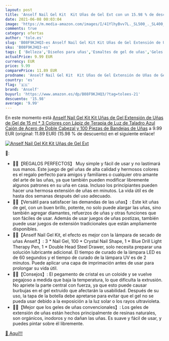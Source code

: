 ```yaml
---
layout: post
title: 'Anself Nail Gel Kit  Kit Uñas de Gel Ext con un 15.98 % de descuento'
date: 2021-06-08 00:03:04
image: 'https://m.media-amazon.com/images/I/41YlhyBvv7L._SL500_._SL400_.jpg'
comments: true
category: ofertas
author: 'tole.es'
slug: 'B08F9KJHQ3-es Anself Nail Gel Kit Kit Uñas de Gel Extensión de Uñas de...'
sku: 'B08F9KJHQ3-es'
tags: [ 'Belleza','Diseños para uñas','Esmaltes de gel de uñas','Geles de manicura y pedicura','Manicura y pedicura','Uñas postizas y accesorios','anself','lápiz', ]
actualPrice: 9.99 EUR
currency: EUR
price: 9.99
comparePrice: 11.89 EUR
prodname: 'Anself Nail Gel Kit  Kit Uñas de Gel Extensión de Uñas de Gel de 15 ml * 3 Colores  con Lápiz de Terapia de Luz de Taladro Azul  Cajón de Acero de Doble Cabezal y 100 Piezas de Bandejas de Uñas'
country: 'es'
flag: '🇪🇸'
brand: 'Anself'
buyurl: 'https://www.amazon.es/dp/B08F9KJHQ3/?tag=tolees-21'
descuento: '15.98'
average: '9.99'
---
```


En este momento está [Anself Nail Gel Kit  Kit Uñas de Gel Extensión de Uñas de Gel de 15 ml * 3 Colores  con Lápiz de Terapia de Luz de Taladro Azul  Cajón de Acero de Doble Cabezal y 100 Piezas de Bandejas de Uñas](https://www.amazon.es/dp/B08F9KJHQ3/?tag=tolees-21) a 9.99 EUR (original: 11.89 EUR) (15.98 %  de descuento) en el siguiente enlace!

[![Anself Nail Gel Kit  Kit Uñas de Gel Ext](https://m.media-amazon.com/images/I/41YlhyBvv7L._SL500_._SL400_.jpg)](https://www.amazon.es/dp/B08F9KJHQ3/?tag=tolees-21)

🔎:

- 🍑🍑【REGALOS PERFECTOS】 Muy simple y fácil de usar y no lastimará sus manos. Este juego de gel uñas de alta calidad y hermosos colores es el regalo perfecto para amigos y familiares o cualquier otro amante del arte de las uñas, ya que también pueden modificar libremente algunos patrones en su uña en casa. Incluso los principiantes pueden hacer una hermosa extensión de uñas en minutos. La vida útil es de hasta dos semanas después del uso adecuado.
- 🍑🍑【Versátil para satisfacer las demandas de las uñas】: Este kit uñas de gel, con un buen brillo, potente, no solo puede alargar las uñas, sino también agregar diamantes, refuerzos de uñas y otras funciones que son fáciles de usar. Además de usar juegos de uñas postizas, también puede usar juegos de extensión tradicionales que están ampliamente disponibles.
- 🍑🍑【Anself Nail Gel Kit, el efecto es mejor con la lámpara de secado de uñas Anself.】: 3 * Nail Gel, 100 * Crystal Nail Shape, 1 * Blue Drill Light Therapy Pen, 1 * Double Head Steel Drawer, solo necesita preparar una solución lubricante adicional. El tiempo de curado de la lámpara LED es de 60 segundos y el tiempo de curado de la lámpara UV es de 2 minutos. Puede aplicar una capa de imprimación antes de usar para prolongar su vida útil.
- 🍑🍑【Consejos】: El pegamento de cristal es un coloide y se vuelve pegajoso a medida que baja la temperatura, lo que dificulta la extrusión. No apriete la parte central con fuerza, ya que esto puede causar burbujas en el gel extruido que afectarán la usabilidad. Después de su uso, la tapa de la botella debe apretarse para evitar que el gel no se pueda usar debido a la exposición a la luz solar o los rayos ultravioleta.
- 🍑🍑【Mejor que los geles de uñas convencionales】: Los geles de extensión de uñas están hechos principalmente de resinas naturales, son orgánicos, inodoros y no dañan las uñas. Es suave y fácil de usar, y puedes pintar sobre él libremente.

[🛒 Aquí!!!](https://www.amazon.es/dp/B08F9KJHQ3/?tag=tolees-21)
